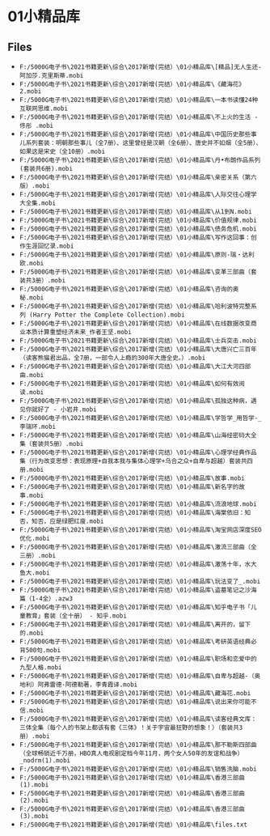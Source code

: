 # 01小精品库

## Files

- `F:/5000G电子书\2021书籍更新\综合\2017新增(完结）\01小精品库\[精品]无人生还- 阿加莎.克里斯蒂.mobi`
- `F:/5000G电子书\2021书籍更新\综合\2017新增(完结）\01小精品库\《藏海花》2.mobi`
- `F:/5000G电子书\2021书籍更新\综合\2017新增(完结）\01小精品库\一本书读懂24种互联网思维.mobi`
- `F:/5000G电子书\2021书籍更新\综合\2017新增(完结）\01小精品库\不上火的生活 - 佟彤 .mobi`
- `F:/5000G电子书\2021书籍更新\综合\2017新增(完结）\01小精品库\中国历史那些事儿系列套装：明朝那些事儿（全7册）、这里曾经是汉朝（全6册）、唐史并不如烟（全5册）、如果这是宋史（全10册）.mobi`
- `F:/5000G电子书\2021书籍更新\综合\2017新增(完结）\01小精品库\丹•布朗作品系列(套装共6册).mobi`
- `F:/5000G电子书\2021书籍更新\综合\2017新增(完结）\01小精品库\亲密关系（第六版）.mobi`
- `F:/5000G电子书\2021书籍更新\综合\2017新增(完结）\01小精品库\人际交往心理学大全集.mobi`
- `F:/5000G电子书\2021书籍更新\综合\2017新增(完结）\01小精品库\从1到N.mobi`
- `F:/5000G电子书\2021书籍更新\综合\2017新增(完结）\01小精品库\价值规律.mobi`
- `F:/5000G电子书\2021书籍更新\综合\2017新增(完结）\01小精品库\债务危机.mobi`
- `F:/5000G电子书\2021书籍更新\综合\2017新增(完结）\01小精品库\写作这回事：创作生涯回忆录.mobi`
- `F:/5000G电子书\2021书籍更新\综合\2017新增(完结）\01小精品库\原则-瑞・达利欧.mobi`
- `F:/5000G电子书\2021书籍更新\综合\2017新增(完结）\01小精品库\变革三部曲（套装共3册）.mobi`
- `F:/5000G电子书\2021书籍更新\综合\2017新增(完结）\01小精品库\咨询的奥秘.mobi`
- `F:/5000G电子书\2021书籍更新\综合\2017新增(完结）\01小精品库\哈利波特完整系列 (Harry Potter the Complete Collection).mobi`
- `F:/5000G电子书\2021书籍更新\综合\2017新增(完结）\01小精品库\在线数据改变商业本质计算重塑经济未来_作者王坚.mobi`
- `F:/5000G电子书\2021书籍更新\综合\2017新增(完结）\01小精品库\士兵突击.mobi`
- `F:/5000G电子书\2021书籍更新\综合\2017新增(完结）\01小精品库\大唐兴亡三百年（读客熊猫君出品，全7册，一部令人上瘾的300年大唐全史。）.mobi`
- `F:/5000G电子书\2021书籍更新\综合\2017新增(完结）\01小精品库\大江大河四部曲.mobi`
- `F:/5000G电子书\2021书籍更新\综合\2017新增(完结）\01小精品库\如何有效阅读.mobi`
- `F:/5000G电子书\2021书籍更新\综合\2017新增(完结）\01小精品库\孤独这种病，遇见你就好了 - 小岩井.mobi`
- `F:/5000G电子书\2021书籍更新\综合\2017新增(完结）\01小精品库\学哲学_用哲学-_李瑞环.mobi`
- `F:/5000G电子书\2021书籍更新\综合\2017新增(完结）\01小精品库\山海经密码大全集（套装共5册）.mobi`
- `F:/5000G电子书\2021书籍更新\综合\2017新增(完结）\01小精品库\心理学经典作品集（行为改变思想：表现原理+自我本我与集体心理学+乌合之众+自卑与超越）套装共四册.mobi`
- `F:/5000G电子书\2021书籍更新\综合\2017新增(完结）\01小精品库\故事.mobi`
- `F:/5000G电子书\2021书籍更新\综合\2017新增(完结）\01小精品库\新名字的故事.mobi`
- `F:/5000G电子书\2021书籍更新\综合\2017新增(完结）\01小精品库\流浪地球.mobi`
- `F:/5000G电子书\2021书籍更新\综合\2017新增(完结）\01小精品库\海棠依旧：知否，知否，应是绿肥红廋.mobi`
- `F:/5000G电子书\2021书籍更新\综合\2017新增(完结）\01小精品库\淘宝网店深度SEO优化.mobi`
- `F:/5000G电子书\2021书籍更新\综合\2017新增(完结）\01小精品库\激流三部曲（全三册）.mobi`
- `F:/5000G电子书\2021书籍更新\综合\2017新增(完结）\01小精品库\激荡十年，水大鱼大.mobi`
- `F:/5000G电子书\2021书籍更新\综合\2017新增(完结）\01小精品库\玩法变了_.mobi`
- `F:/5000G电子书\2021书籍更新\综合\2017新增(完结）\01小精品库\盗墓笔记之沙海篇（1-4全）.azw3`
- `F:/5000G电子书\2021书籍更新\综合\2017新增(完结）\01小精品库\知乎电子书「儿童教育」套装（全十册） - 知乎.mobi`
- `F:/5000G电子书\2021书籍更新\综合\2017新增(完结）\01小精品库\离开的，留下的.mobi`
- `F:/5000G电子书\2021书籍更新\综合\2017新增(完结）\01小精品库\考研英语经典必背500句.mobi`
- `F:/5000G电子书\2021书籍更新\综合\2017新增(完结）\01小精品库\职场和恋爱中的九型人格.mobi`
- `F:/5000G电子书\2021书籍更新\综合\2017新增(完结）\01小精品库\自卑与超越-（奥地利）阿弗雷德·阿德勒著，李青霞译.mobi`
- `F:/5000G电子书\2021书籍更新\综合\2017新增(完结）\01小精品库\藏海花.mobi`
- `F:/5000G电子书\2021书籍更新\综合\2017新增(完结）\01小精品库\说出来你可能不信.mobi`
- `F:/5000G电子书\2021书籍更新\综合\2017新增(完结）\01小精品库\读客经典文库：三体全集（每个人的书架上都该有套《三体》！关于宇宙最狂野的想象！）（套装共3册）.mobi`
- `F:/5000G电子书\2021书籍更新\综合\2017新增(完结）\01小精品库\那不勒斯四部曲（全球畅销近千万册，HBO真人电视剧定档今年11月，两个女人50年的友谊和战争）_nodrm(1).mobi`
- `F:/5000G电子书\2021书籍更新\综合\2017新增(完结）\01小精品库\销售洗脑.mobi`
- `F:/5000G电子书\2021书籍更新\综合\2017新增(完结）\01小精品库\香港三部曲(1).mobi`
- `F:/5000G电子书\2021书籍更新\综合\2017新增(完结）\01小精品库\香港三部曲(2).mobi`
- `F:/5000G电子书\2021书籍更新\综合\2017新增(完结）\01小精品库\香港三部曲(3).mobi`
- `F:/5000G电子书\2021书籍更新\综合\2017新增(完结）\01小精品库\files.txt`
